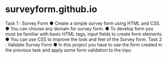 # surveyform.github.io




Task 1 : Survey Form 
● Create a simple survey form using HTML and CSS.
● You can choose any domain for survey form.
● To develop form you must be familiar with basic HTML tags, 
input fields to create form elements.
● You can use CSS to improve the look and feel of the Survey 
form.
Task 2 : Validate Survey Form 
● In this project you have to use the form created in the 
previous task and apply some form validation to the inpu
